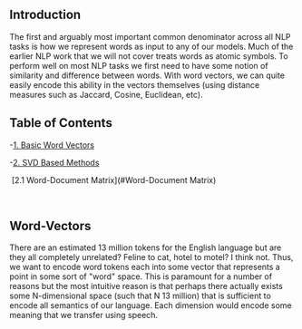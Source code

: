 ## Introduction

The first and arguably most important common denominator across all NLP tasks is how we represent words as input to any of our models. Much of the earlier NLP work that we will not cover treats words as atomic symbols. To perform well on most NLP tasks we first need to have some notion of similarity and difference between words. With word vectors, we can quite easily encode this ability in the vectors themselves (using distance measures such as Jaccard, Cosine, Euclidean, etc).

## Table of Contents

-[1. Basic Word Vectors](#Word-Vectors)

-[2. SVD Based Methods](#SVD-Based-Methods)

​	[2.1 Word-Document Matrix](#Word-Document Matrix)



<br>

## Word-Vectors

There are an estimated 13 million tokens for the English language but are they all completely unrelated? Feline to cat, hotel to motel? I think not. Thus, we want to encode word tokens each into some vector that represents a point in some sort of "word" space. This is paramount for a number of reasons but the most intuitive reason is that perhaps there actually exists some N-dimensional space (such that N  13 million) that is sufficient to encode all semantics of our language. Each dimension would encode some meaning that we transfer using speech.

